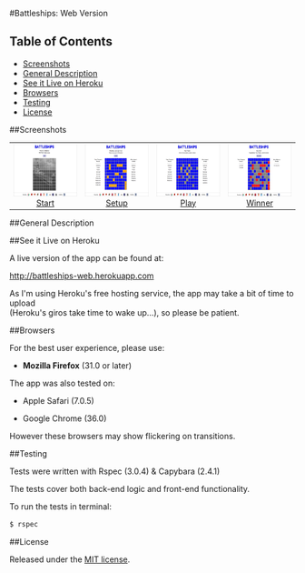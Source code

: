 #Battleships: Web Version

## Table of Contents

* [Screenshots](#screenshots)
* [General Description](#general-description)
* [See it Live on Heroku](#see-it-live-on-heroku)
* [Browsers](#browsers)
* [Testing](#testing)
* [License](#license)


##Screenshots

<table>
	<tr>
		<td align="center" width=25%>
			<a href="https://raw.githubusercontent.com/nadavmatalon/battleships_web/master/public/images/battleships_web_1.jpg">
				<img src="public/images/battleships_web_1.jpg" height="92px" />
				 Start
			</a>
		</td>
		<td align="center" width=25%>
			<a href="https://raw.githubusercontent.com/nadavmatalon/battleships_web/master/public/images/battleships_web_2.jpg">
				<img src="public/images/battleships_web_2.jpg" height="92px" />
				 Setup
			</a>
		</td>
		<td align="center" width=25%>
			<a href="https://raw.githubusercontent.com/nadavmatalon/battleships_web/master/public/images/battleships_web_3.jpg">
				<img src="public/images/battleships_web_3.jpg" height="92px" />
				Play
			</a>
		</td>
		<td align="center" width=25%>
			<a href="https://raw.githubusercontent.com/nadavmatalon/battleships_web/master/public/images/battleships_web_4.jpg">
				<img src="public/images/battleships_web_4.jpg" height="92px" />
				Winner
			</a>
		</td>
	</tr>
</table>


##General Description






##See it Live on Heroku

A live version of the app can be found at:

http://battleships-web.herokuapp.com

As I'm using Heroku's free hosting service, the app may take a bit of time to upload<br/>
(Heroku's giros take time to wake up...), so please be patient.


##Browsers

For the best user experience, please use:

* __Mozilla Firefox__ (31.0 or later)

The app was also tested on:

* Apple Safari (7.0.5)

* Google Chrome (36.0)

However these browsers may show flickering on transitions.


##Testing

Tests were written with Rspec (3.0.4) & Capybara (2.4.1)

The tests cover both back-end logic and front-end functionality.

To run the tests in terminal: 

~~~ bash
$ rspec
~~~


##License

<p>Released under the <a href="http://www.opensource.org/licenses/MIT">MIT license</a>.</p>

